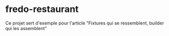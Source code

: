 # fredo-restaurant
Ce projet sert d'exemple pour l'article "Fixtures qui se ressemblent, builder qui les assemblent"
